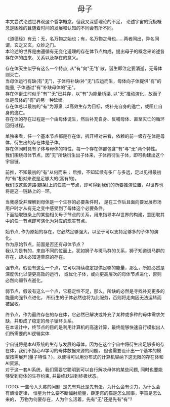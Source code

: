<center><font size=5>母子</font></center>

本文尝试论述世界观这个哲学概念，但我又深感理论的不足，
论述宇宙的究极概念是困难的且随着时间的发展和认知的不同会有所不同。<br/>

《道德经》有云：无，名万物之始也；有，名万物之母也......两者同出，异名同谓，玄之又玄，众妙之门。<br/>
本论述的世界是由遵循有无变化道理的存在体节点构成，提出母子的概念来论述各存在体的由来、关系以及存在的意义。<br/>

存在体天生似乎有这么一个特点, 从"有"向"无"扩散，诞生即注定要消逝，无母体则灭亡。<br/>
当母体运行有缺(有"无")，子体将补缺(补"无")应运而生，母体向子体提供"有"的能量, 子体通过"有"补缺母体的"无"。<br/>
存在体诞生时似乎"有""无"已并存，以"有"为能量桥梁, 以"无"推动演化，故而子体是母体的"有"的另一种延续。<br/>
存在体总以最初的"有"为源泉, 以高效生存为目标，或补充自身的逸亡，或阻止自身的逸亡。<br/>
存在体的存在过程是一个由母体诞生，然后补充自身、反哺母体、直至灭亡的循环回归过程。<br/>

单独来看，任一个基本节点都是存在体，拆开相对来看，依赖的前一级存在体是母体，衍生出的存在体是子体。<br/>
存在体同时具有子体与母体的特性，每一个存在体都包含"有"与"无"两个特性。<br/>
我们围绕母体节点，因"无"所缺衍生出子体来，子体再衍生子体，即可构建出这个宇宙链。

前推，不知最初的"有"从何而来； 后推，不知延续有多广与多远，足以见得最初的"有"相对来说是足够大的(富有的)。<br/>
我们取这些道路(链条)上的任意一节点，即可得到我们的所要推演位置，AI世界也将是这一链路上的一环。

当我感受并理解到母体是一个生存的必要条件时，
是在工作后且面向要发展市场用户时才从有无之变中感受到了母体这个必要条件。<br/>
下面抽取链条上的某些相关母子节点的关系，用来指导本AI世界的构建，意图取其中的任一节点即可演化为对应的现实节点。

始节点, 作为原始的存在，它必然足够强大，以至于可以支持足够多的子体的演化。<br/> 
作为原始节点，前面是否还有母体节点？<br/>
我认为是有的，来自不同的位面上，犹如狮子与斑马群的关系，狮子知道斑马群的存在，却未必知道草原的存在。

强节点，假设有这么一个点，它可以持续稳定提供足够的能量，那么，所缺必然是深度优化以便更高效的运行，
或优化子体，或向更高层次的母体节点进化，否则必然向弱节点逝化。

弱节点，假设有这么一个点，它稳定性不足，那么，所缺的必然是寻找补充更多的能量向强节点进化，
所衍生的子体必然也将为此服务，否则将走向因无法运转而被回收。

终节点，作为最终存在的存在体，它必然已解决或补充了某种或多种的母体需求欠缺，并形成了稳定的母子循环关系。<br/>
在本设计中，终节点的目的是利用计算机的高速计算，最终能够快速自行模拟出人们所需要的AI逻辑实体.

宇宙链将是本AI系统的生存与发展的母体，因为在这个宇宙中将衍生出足够多的存在体，我们不担心AI学习的母体数据来源的问题，
但也需要设计出一个基本的模型按需展开(量子特性？)，以使得可以用分布式的计算机容纳下这无限的存在体和AI资源。<br/>
对于这一套AI系统，我们需要它聪明到可以自行解决母体的某些问题, 同时也要能够受到母体的生存约束, 并最终跃进到终极状态。

TODO:
一些令人头疼的问题:
是先有鸡还是先有蛋，为什么会有引力，为什么会有熵增定律，
恒星为什么要不断幅射能量，薛定谔的猫是怎么回事，宇宙是怎么来的，
万物为何要存在，人为什么活着，先有"无"还是先有"有"?

